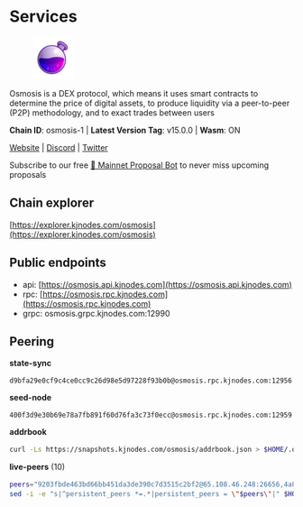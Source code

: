 # Services

<figure><img src="https://raw.githubusercontent.com/kj89/cosmos-images/main/logos/osmosis.png" alt=""><figcaption></figcaption></figure>

Osmosis is a DEX protocol, which means it uses smart contracts  to determine the price of digital assets, to produce liquidity  via a peer-to-peer (P2P) methodology, and to exact trades between users

**Chain ID**: osmosis-1 | **Latest Version Tag**: v15.0.0 | **Wasm**: ON

[Website](https://osmosis.zone) | [Discord](https://discord.gg/osmosis) | [Twitter](https://twitter.com/osmosiszone)



Subscribe to our free [🤖 Mainnet Proposal Bot](https://t.me/kjnodes_proposal_bot) to never miss upcoming proposals


## Chain explorer
[https://explorer.kjnodes.com/osmosis](https://explorer.kjnodes.com/osmosis)

## Public endpoints

* api: [https://osmosis.api.kjnodes.com](https://osmosis.api.kjnodes.com)
* rpc: [https://osmosis.rpc.kjnodes.com](https://osmosis.rpc.kjnodes.com)
* grpc: osmosis.grpc.kjnodes.com:12990

## Peering

**state-sync**

```text
d9bfa29e0cf9c4ce0cc9c26d98e5d97228f93b0b@osmosis.rpc.kjnodes.com:12956
```

**seed-node**

```text
400f3d9e30b69e78a7fb891f60d76fa3c73f0ecc@osmosis.rpc.kjnodes.com:12959
```

**addrbook**
```bash
curl -Ls https://snapshots.kjnodes.com/osmosis/addrbook.json > $HOME/.osmosisd/config/addrbook.json
```

**live-peers** (10)
```bash
peers="9203fbde463bd66bb451da3de390c7d3515c2bf2@65.108.46.248:26656,4a837e3411b0281f00c07706cfea72d3ebc575f1@176.9.38.49:26656,12910da249bcee4cdafbef938b10b51c94c0057e@5.9.142.165:26656,2048e1bc1f020fa210fb475e7a0ec0948919609f@185.217.125.64:26656,253bc0e57f48cb4f70493e6109b756208e20e8fe@135.181.171.121:26656,e153cc49052d67280dfdd6d660f3d98622905850@209.133.193.74:26656,807eda3abecff79df294d127cf58d6d5e07393ee@67.209.54.21:26656,ac2fbcb5de633d136a942c28c3049e3edbc6e69a@85.239.233.61:2000,f3262b9f490720920b0002fadd500af1cef3e6a6@51.222.40.84:26656,d9bfa29e0cf9c4ce0cc9c26d98e5d97228f93b0b@65.109.88.38:12956"
sed -i -e "s|^persistent_peers *=.*|persistent_peers = \"$peers\"|" $HOME/.osmosisd/config/config.toml
```
